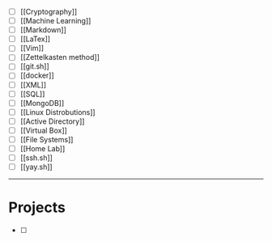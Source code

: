 - [ ] [[Cryptography]]
- [ ] [[Machine Learning]]
- [ ] [[Markdown]]
- [ ] [[LaTex]]
- [ ] [[Vim]]
- [ ] [[Zettelkasten method]]
- [ ] [[git.sh]]
- [ ] [[docker]]
- [ ] [[XML]]
- [ ] [[SQL]]
- [ ] [[MongoDB]]
- [ ] [[Linux Distrobutions]]
- [ ] [[Active Directory]]
- [ ] [[Virtual Box]]
- [ ] [[File Systems]]
- [ ] [[Home Lab]]
- [ ] [[ssh.sh]]
- [ ] [[yay.sh]]
---
# Projects
- [ ] 
